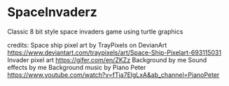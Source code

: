 # SpaceInvaderz
 Classic 8 bit style space invaders game using turtle graphics

credits:
Space ship pixel art by TrayPixels on DevianArt https://www.deviantart.com/traypixels/art/Space-Ship-Pixelart-693115031
Invader pixel art https://gifer.com/en/ZKZz
Background by me
Sound effects by me
Background music by Piano Peter https://www.youtube.com/watch?v=fTja7ElgLxA&ab_channel=PianoPeter
